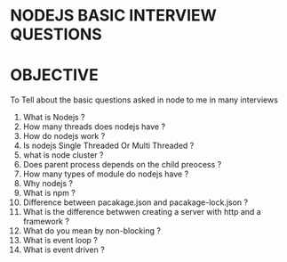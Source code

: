 # NODEJS BASIC INTERVIEW QUESTIONS

# OBJECTIVE

To Tell about the basic questions asked in node to me in many interviews

1. What is Nodejs ?
2. How many threads does nodejs have ?
3. How do nodejs work ?
4. Is nodejs Single Threaded Or Multi Threaded ?
5. what is node cluster ?
6. Does parent process depends on the child preocess ?
7. How many types of module do nodejs have ?
8. Why nodejs ?
9. What is npm ?
10. Difference between pacakage.json and pacakage-lock.json ?
11. What is the difference betwwen creating a server with http and a framework ?
12. What do you mean by non-blocking ?
13. What is event loop ?
14. What is event driven ?
